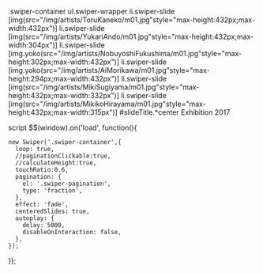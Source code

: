 .swiper-container
  ul.swiper-wrapper
    li.swiper-slide
      [img(src="/img/artists/ToruKaneko/m01.jpg"style="max-height:432px;max-width:432px")]
    li.swiper-slide
      [img(src="/img/artists/YukariAndo/m01.jpg"style="max-height:432px;max-width:304px")]
    li.swiper-slide
      [img.yoko(src="/img/artists/NobuyoshiFukushima/m01.jpg"style="max-height:302px;max-width:432px")]
    li.swiper-slide
      [img.yoko(src="/img/artists/AiMorikawa/m01.jpg"style="max-height:294px;max-width:432px")]
    li.swiper-slide
      [img(src="/img/artists/MikiSugiyama/m01.jpg"style="max-height:432px;max-width:332px")]
    li.swiper-slide
      [img(src="/img/artists/MikikoHirayama/m01.jpg"style="max-height:432px;max-width:315px")]
#slideTitle.*center Exhibition 2017

script
  $$(window).on('load', function(){

    new Swiper('.swiper-container',{
      loop: true,
      //paginationClickable:true,
      //calculateHeight:true,
      touchRatio:0.6,
      pagination: {
        el: '.swiper-pagination',
        type: 'fraction',
      },
      effect: 'fade',
      centeredSlides: true,
      autoplay: {
        delay: 5000,
        disableOnInteraction: false,
      },
    });
  });
